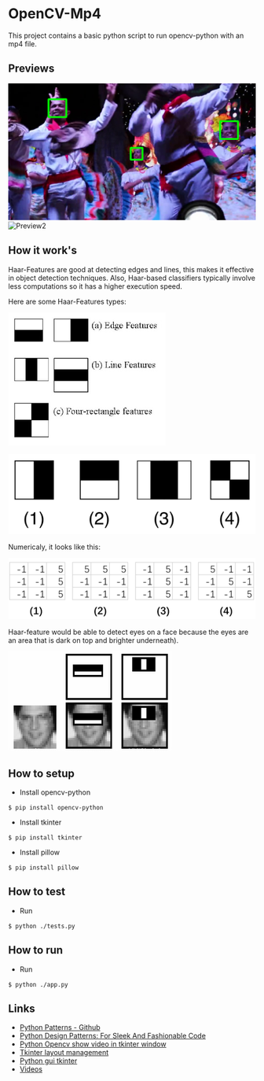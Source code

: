 # OpenCV-Mp4
This project contains a basic python script to run opencv-python with an mp4 file.

## Previews

![Preview1](./preview/preview1.PNG?raw=true "Preview1")
![Preview2](./preview/preview2.gif)

## How it work's

Haar-Features are good at detecting edges and lines, this makes it effective in object detection techniques. Also, Haar-based classifiers typically involve less computations so it has a higher execution speed.

Here are some Haar-Features types:

![haar_features_types](./documentation/haar_features_types.jpg?raw=true"haar_features_types")

![haar_features](./documentation/haar_features.png?raw=true"haar_features")

Numericaly, it looks like this:

![numerical_haar_features](./documentation/numerical_haar_features.png?raw=true"numerical_haar_features")

Haar-feature would be able to detect eyes on a face because the eyes are an area that is dark on top and brighter underneath).

![haar](./documentation/haar.png?raw=true"haar")

## How to setup
- Install opencv-python
```
$ pip install opencv-python
```

- Install tkinter
```
$ pip install tkinter
```

- Install pillow
```
$ pip install pillow
```

## How to test
- Run
```
$ python ./tests.py
```

## How to run
- Run
```
$ python ./app.py
```

## Links
- [Python Patterns - Github](https://github.com/faif/python-patterns)
- [Python Design Patterns: For Sleek And Fashionable Code](https://www.toptal.com/python/python-design-patterns)
- [Python Opencv show video in tkinter window](https://solarianprogrammer.com/2018/04/21/python-opencv-show-video-tkinter-window/)
- [Tkinter layout management](https://www.python-course.eu/tkinter_layout_management.php)
- [Python gui tkinter](https://www.geeksforgeeks.org/python-gui-tkinter/)
- [Videos](https://pixabay.com/fr/videos)
